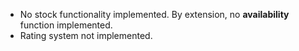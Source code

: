 - No stock functionality implemented. By extension, no **availability** function implemented.
- Rating system not implemented.